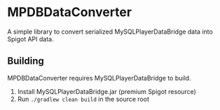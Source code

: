 # MPDBDataConverter
A simple library to convert serialized MySQLPlayerDataBridge data into Spigot API data.

## Building
MPDBDataConverter requires MySQLPlayerDataBridge to build.
1. Install MySQLPlayerDataBridge.jar (premium Spigot resource)
2. Run `./gradlew clean build` in the source root 

